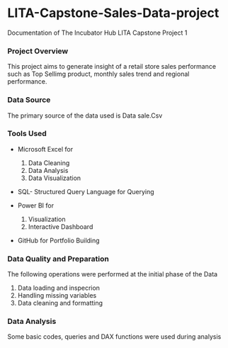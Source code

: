 # LITA-Capstone-Sales-Data-project
Documentation of The Incubator Hub LITA Capstone Project 1

### Project Overview
This project aims to generate insight of a retail store sales performance such as Top Sellimg product, monthly sales trend and regional performance.

### Data Source
The primary source of the data used is Data sale.Csv

### Tools Used
- Microsoft Excel for
  1. Data Cleaning
  2. Data Analysis
  3. Data Visualization
  
- SQL- Structured Query Language for Querying
  
- Power BI for
  1. Visualization
  2. Interactive Dashboard

- GitHub for Portfolio Building
 
### Data Quality and Preparation
The following operations were performed at the initial phase of the Data
 1. Data loading and inspecrion
 2. Handling missing variables
 3.  Data cleaning and formatting

### Data Analysis
Some basic codes, queries and DAX functions were used during analysis
  



